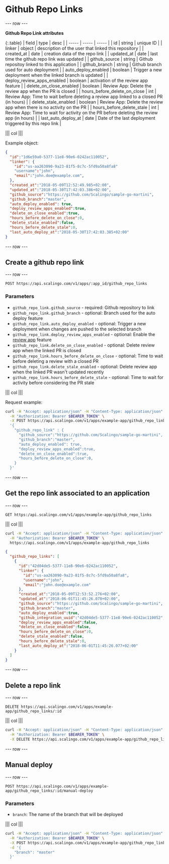 # Github Repo Links

--- row ---

**Github Repo Link attributes**

{:.table}
| field                        | type    | desc                                                                                      |
| -----                        | -----   | -----                                                                                     |
| id                           | string  | unique ID                                                                                 |
| linker                       | object  | description of the user that linked this repository                                       |
| created_at                   | date    | creation data of the repo link                                                            |
| updated_at                   | date    | last time the github repo link was updated                                                |
| github_source                | string  | Github repositoy linked to this application                                               |
| github_branch                | string  | Github branch used for auto deployment                                                    |
| auto_deploy_enabled          | boolean | Trigger a new deployment when the linked branch is updated                                |
| deploy_review_apps_enabled   | boolean | activation of the review app feature                                                      |
| delete_on_close_enabled      | boolean | Review App: Delete the review app when the PR is closed                                   |
| hours_before_delete_on_close | int     | Review App: Time to wait before deleting a review app linked to a closed PR (in hours)    |
| delete_stale_enabled         | boolean | Review App: Delete the review app when there is no activity on the PR                     |
| hours_before_delete_stale    | int     | Review App: Time to wait for activity on the PR before deleting the review app (in hours) |
| last_auto_deploy_at          | date    | Date of the last deployment triggered by this repo link                                   |


||| col |||

Example object:

```json
{
  "id":"1d6e59a0-5377-11e8-90e6-0242ac110052",
  "linker": {
    "id":"us-aa263090-9a23-81f5-8c7c-5fd9a50a8fa8"
    "username":"john",
    "email":"john.doe@example.com",
  },
  "created_at":"2018-05-09T12:52:49.985+02:00",
  "updated_at":"2018-05-30T17:42:03.386+02:00",
  "github_source":"https://github.com/Scalingo/sample-go-martini",
  "github_branch":"master",
  "auto_deploy_enabled": true,
  "deploy_review_apps_enabled":true,
  "delete_on_close_enabled":true,
  "hours_before_delete_on_close":0,
  "delete_stale_enabled":false,
  "hours_before_delete_stale":0,
  "last_auto_deploy_at":"2018-05-30T17:42:03.385+02:00"
}
```

--- row ---

## Create a github repo link

--- row ---

`POST https://api.scalingo.com/v1/apps/:app_id/github_repo_links`

### Parameters

* `github_repo_link.github_source` - required: Github repository to link
* `github_repo_link.github_branch` - optional: Branch used for the auto deploy feature
* `github_repo_link.auto_deploy_enabled` - optional: Trigger a new deployment when changes are pushed to the selected branch
* `github_repo_link.deploy_review_apps_enabled` - optional: Enable the [review app](https://doc.scalingo.com/platform/app/review-apps#top-of-page) feature
* `github_repo_link.delete_on_close_enabled` - optional: Delete review app when the linked PR is closed
* `github_repo_link.hours_before_delete_on_close` - optional: Time to wait before deleting a review with a closed PR
* `github_repo_link.delete_stale_enabled` - optional: Delete review app when the linked PR wasn't updated recently
* `github_repo_link.hours_before_delete_stale` - optional: Time to wait for activity before considering the PR stale

||| col |||

Request example:

```bash
curl -H "Accept: application/json" -H "Content-Type: application/json" \
  -H "Authorization: Bearer $BEARER_TOKEN" \
  -X POST https://api.scalingo.com/v1/apps/example-app/github_repo_links -d \
  '{
    "github_repo_link" : {
      "github_source":"https://github.com/Scalingo/sample-go-martini",
      "github_branch":"master",
      "auto_deploy_enabled": true,
      "deploy_review_apps_enabled":true,
      "delete_on_close_enabled":true,
      "hours_before_delete_on_close":0,
    }
  }'
```

--- row ---

## Get the repo link associated to an application

--- row ---

`GET https:/api.scalingo.com/v1/apps/example-app/github_repo_links`

||| col |||

```bash
curl -H "Accept: application/json" -H "Content-Type: application/json" \
  -H "Authorization: Bearer $BEARER_TOKEN" \
  https://api.scalingo.com/v1/apps/example-app/github_repo_links
```
```json
{
  "github_repo_links": [
    {
      "id":"42d04de5-5377-11e8-90e6-0242ac110052",
      "linker": {
        "id":"us-aa263090-9a23-81f5-8c7c-5fd9a50a8fa8",
        "username":"john",
        "email":"john.doe@example.com"
      },
      "created_at":"2018-05-09T12:53:52.276+02:00",
      "updated_at":"2018-06-01T11:45:26.078+02:00",
      "github_source":"https://github.com/Scalingo/sample-go-martini",
      "github_branch":"master",
      "auto_deploy_enabled":true,
      "github_integration_uuid":"42d04de5-5377-11e8-90e6-0242ac110052",
      "deploy_review_apps_enabled":false,
      "delete_on_close_enabled":false,
      "hours_before_delete_on_close":0,
      "delete_stale_enabled":false,
      "hours_before_delete_stale":0,
      "last_auto_deploy_at":"2018-06-01T11:45:26.077+02:00"
    }
  ]
}
```

--- row ---

## Delete a repo link

--- row ---

`DELETE https://api.scalingo.com/v1/apps/example-app/github_repo_links/:id`


||| col |||

```bash
curl -H "Accept: application/json" -H "Content-Type: application/json" \
  -H "Authorization: Bearer $BEARER_TOKEN" \
  -X DELETE https://api.scalingo.com/v1/apps/example-app/github_repo_links/42d04de5-5377-11e8-90e6-0242ac110052
```

--- row ---

## Manual deploy

--- row ---

`POST https://api.scalingo.com/v1/apps/example-app/github_repo_links/:id/manual-deploy`

### Parameters

* `branch`: The name of the branch that will be deployed

||| col |||

```bash
curl -H "Accept: application/json" -H "Content-Type: application/json" \
  -H "Authorization: Bearer $BEARER_TOKEN" \
  -X POST https://api.scalingo.com/v1/apps/example-app/github_repo_links/42d04de5-5377-11e8-90e6-0242ac110052/manual-deploy \
  -d '{
    "branch": "master"
  }'
```

